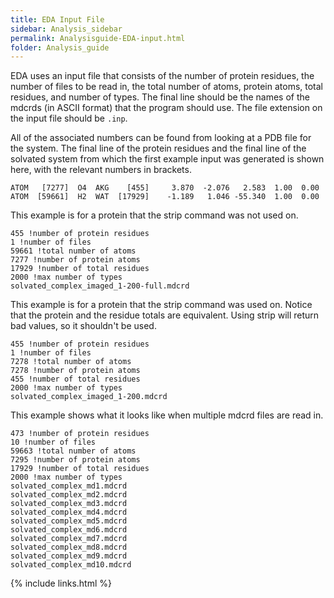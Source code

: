 ```yaml
---
title: EDA Input File
sidebar: Analysis_sidebar
permalink: Analysisguide-EDA-input.html
folder: Analysis_guide
---
```


<link rel="stylesheet" href="css/theme-purple.css">

EDA uses an input file that consists of the number of protein residues,
the number of files to be read in, the total number of atoms, protein atoms,
total residues, and number of types.
The final line should be the names of the mdcrds (in ASCII format) that the
program should use.
The file extension on the input file should be `.inp`.

All of the associated numbers can be found from looking at a PDB file for the
system. The final line of the protein residues and the final line of the
solvated system from which the first example input was generated is shown
here, with the relevant numbers in brackets.
```
ATOM   [7277]  O4  AKG    [455]     3.870  -2.076   2.583  1.00  0.00
ATOM  [59661]  H2  WAT  [17929]    -1.189   1.046 -55.340  1.00  0.00
```

This example is for a protein that the strip command was not used on.
```
455 !number of protein residues
1 !number of files
59661 !total number of atoms
7277 !number of protein atoms
17929 !number of total residues
2000 !max number of types
solvated_complex_imaged_1-200-full.mdcrd
```

This example is for a protein that the strip command was used on.
Notice that the protein and the residue totals are equivalent.
Using strip will return bad values, so it shouldn't be used.
```
455 !number of protein residues
1 !number of files
7278 !total number of atoms
7278 !number of protein atoms
455 !number of total residues
2000 !max number of types
solvated_complex_imaged_1-200.mdcrd
```

This example shows what it looks like when multiple mdcrd files are read in.
```
473 !number of protein residues
10 !number of files
59663 !total number of atoms
7295 !number of protein atoms
17929 !number of total residues
2000 !max number of types
solvated_complex_md1.mdcrd
solvated_complex_md2.mdcrd
solvated_complex_md3.mdcrd
solvated_complex_md4.mdcrd
solvated_complex_md5.mdcrd
solvated_complex_md6.mdcrd
solvated_complex_md7.mdcrd
solvated_complex_md8.mdcrd
solvated_complex_md9.mdcrd
solvated_complex_md10.mdcrd
```

{% include links.html %}
